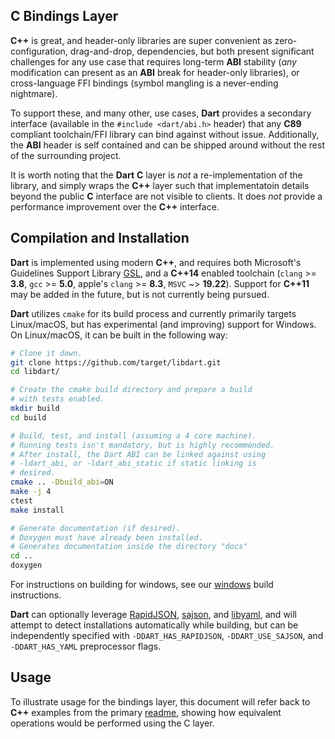 ## C Bindings Layer
**C++** is great, and header-only libraries are super convenient as
zero-configuration, drag-and-drop, dependencies, but both present significant
challenges for any use case that requires long-term **ABI** stability (_any_
modification can present as an **ABI** break for header-only libraries),
or cross-language FFI bindings (symbol mangling is a never-ending nightmare).

To support these, and many other, use cases, **Dart** provides a secondary interface
(available in the `#include <dart/abi.h>` header) that any **C89** compliant
toolchain/FFI library can bind against without issue. Additionally, the **ABI**
header is self contained and can be shipped around without the rest of the
surrounding project.

It is worth noting that the **Dart** **C** layer is _not_ a re-implementation of
the library, and simply wraps the **C++** layer such that implementatoin details
beyond the public **C** interface are not visible to clients. It does _not_
provide a performance improvement over the **C++** interface.

## Compilation and Installation
**Dart** is implemented using modern **C++**, and requires both Microsoft's Guidelines
Support Library [GSL](https://github.com/Microsoft/GSL), and a **C++14** enabled toolchain
(`clang` >= **3.8**, `gcc` >= **5.0**, apple's `clang` >= **8.3**, `MSVC` ~> **19.22**).
Support for **C++11**  may be added in the future, but is not currently being pursued.

**Dart** utilizes `cmake` for its build process and currently primarily targets
Linux/macOS, but has experimental (and improving) support for Windows.
On Linux/macOS, it can be built in the following way:
```bash
# Clone it down.
git clone https://github.com/target/libdart.git
cd libdart/

# Create the cmake build directory and prepare a build
# with tests enabled.
mkdir build
cd build

# Build, test, and install (assuming a 4 core machine).
# Running tests isn't mandatory, but is highly recommended.
# After install, the Dart ABI can be linked against using
# -ldart_abi, or -ldart_abi_static if static linking is
# desired.
cmake .. -Dbuild_abi=ON
make -j 4
ctest
make install

# Generate documentation (if desired).
# Doxygen must have already been installed.
# Generates documentation inside the directory "docs"
cd ..
doxygen
```
For instructions on building for windows, see our [windows](WINDOWS.md) build instructions.

**Dart** can optionally leverage [RapidJSON](https://github.com/Tencent/rapidjson),
[sajson](https://github.com/chadaustin/sajson), 
and [libyaml](https://github.com/yaml/libyaml.git), and will attempt to detect installations
automatically while building, but can be independently specified with `-DDART_HAS_RAPIDJSON`,
`-DDART_USE_SAJSON`, and `-DDART_HAS_YAML` preprocessor flags.

## Usage
To illustrate usage for the bindings layer, this document will refer back to **C++** examples
from the primary [readme](README.md), showing how equivalent operations would be performed
using the C layer.
